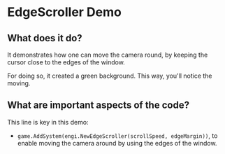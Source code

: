 # EdgeScroller Demo

## What does it do?
It demonstrates how one can move the camera round, by keeping the cursor close to the edges of the window. 

For doing so, it created a green background. This way, you'll notice the moving.  

## What are important aspects of the code?
This line is key in this demo:

* `game.AddSystem(engi.NewEdgeScroller(scrollSpeed, edgeMargin))`, to enable moving the camera around by using the edges of the window.
